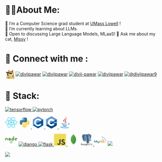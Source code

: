 # 🐱‍💻About Me:
🚀 I’m a Computer Science grad student at <a href="https://www.uml.edu/sciences/computer-science/">UMass Lowell</a> ! <br>
🌱 I’m currently learning about LLMs.<br>
💬 Open to discussing Large Language Models, MLaaS!
🍄 Ask me about my cat, <a href="https://instagram.com/missycatstore/">Missy</a> !



# 🧲 Connect with me :
<p align="left">
<a href="https://divijpawar.com" target="blank"><img align="center" src ="https://github.com/divij-pawar/divij-pawar/raw/main/cool-doge.png" alt="divijpawar" height="30" width="30" /></a>
<a href="https://twitter.com/divijpawar" target="blank"><img align="center" src="https://raw.githubusercontent.com/rahuldkjain/github-profile-readme-generator/master/src/images/icons/Social/twitter.svg" alt="divijpawar" height="30" width="30" /></a>
<a href="https://kaggle.com/divijpawar" target="blank"><img align="center" src="https://raw.githubusercontent.com/rahuldkjain/github-profile-readme-generator/master/src/images/icons/Social/kaggle.svg" alt="divijpawar" height="30" width="30" /></a>
<a href="https://www.leetcode.com/divij-pawar" target="blank"><img align="center" src="https://raw.githubusercontent.com/rahuldkjain/github-profile-readme-generator/master/src/images/icons/Social/leet-code.svg" alt="divij-pawar" height="30" width="30" /></a>
<a href="https://linkedin.com/in/divijpawar" target="blank"><img align="center" src="https://raw.githubusercontent.com/rahuldkjain/github-profile-readme-generator/master/src/images/icons/Social/linked-in-alt.svg" alt="divijpawar" height="30" width="30" /></a>
<a href="https://medium.com/@divijpawar9" target="blank"><img align="center" src="https://raw.githubusercontent.com/rahuldkjain/github-profile-readme-generator/master/src/images/icons/Social/medium.svg" alt="@divijpawar9" height="30" width="30" /></a>
</p>

# 🍔 Stack:
<p align="left"> 
 <a href="https://www.tensorflow.org" target="_blank" rel="noreferrer"> <img src="https://www.vectorlogo.zone/logos/tensorflow/tensorflow-icon.svg" alt="tensorflow" width="40" height="40"/> </a>
<a href="https://pytorch.org/" target="_blank" rel="noreferrer"> <img src="https://www.vectorlogo.zone/logos/pytorch/pytorch-icon.svg" alt="pytorch" width="40" height="40"/> </a> 
 
<a href="https://www.react.dev" target="_blank" rel="noreferrer"> <img src ="https://raw.githubusercontent.com/devicons/devicon/master/icons/react/react-original.svg" alt="react-js" width="40" height="40"/></a>
<a href="https://www.python.org" target="_blank" rel="noreferrer"> <img src="https://raw.githubusercontent.com/devicons/devicon/master/icons/python/python-original.svg" alt="python" width="40" height="40"/> </a> 
<a href="https://www.cprogramming.com/" target="_blank" rel="noreferrer"> <img src="https://raw.githubusercontent.com/devicons/devicon/master/icons/c/c-original.svg" alt="c" width="40" height="40"/> </a> 
<a href="https://www.w3schools.com/cpp/" target="_blank" rel="noreferrer"> <img src="https://raw.githubusercontent.com/devicons/devicon/master/icons/cplusplus/cplusplus-original.svg" alt="cplusplus" width="40" height="40"/> </a>
<a href="https://www.java.com" target="_blank" rel="noreferrer"> <img src="https://raw.githubusercontent.com/devicons/devicon/master/icons/java/java-original.svg" alt="java" width="40" height="40"/> </a>

<a href="https://nodejs.org/" target="_blank" rel="noreferrer"> <img src ="https://raw.githubusercontent.com/devicons/devicon/master/icons/nodejs/nodejs-plain-wordmark.svg" alt="node js" width="40" height="40"/></a>
<a href="https://www.djangoproject.com/" target="_blank" rel="noreferrer"> <img src="https://cdn.worldvectorlogo.com/logos/django.svg" alt="django" width="40" height="40"/> </a> 
<a href="https://flask.palletsprojects.com/" target="_blank" rel="noreferrer"> <img src="https://www.vectorlogo.zone/logos/palletsprojects_flask/palletsprojects_flask-icon.svg" alt="flask" width="40" height="40"/> </a> 
<a href="https://developer.mozilla.org/en-US/docs/Web/JavaScript" target="_blank" rel="noreferrer"> <img src="https://raw.githubusercontent.com/devicons/devicon/master/icons/javascript/javascript-original.svg" alt="javascript" width="40" height="40"/> </a> 
<a href="https://www.mongodb.com/" target="_blank" rel="noreferrer"> <img src ="https://raw.githubusercontent.com/devicons/devicon/master/icons/mongodb/mongodb-original.svg" alt="mongo db" width="40" height="40"/></a>
<a href="https://www.postgresql.org" target="_blank" rel="noreferrer"> <img src="https://raw.githubusercontent.com/devicons/devicon/master/icons/postgresql/postgresql-original-wordmark.svg" alt="postgresql" width="40" height="40"/> </a> 
<a href="https://www.mysql.com/" target="_blank" rel="noreferrer"> <img src="https://raw.githubusercontent.com/devicons/devicon/master/icons/mysql/mysql-original-wordmark.svg" alt="my sql" width="40" height="40"/></a>
<img src="https://user-images.githubusercontent.com/73097560/115834477-dbab4500-a447-11eb-908a-139a6edaec5c.gif"> <br><br>
![](https://github-readme-stats-sigma-five.vercel.app/api?username=divij-pawar&theme=dark&hide_border=false&include_all_commits=true&count_private=true)
